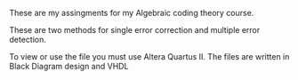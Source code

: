 These are my assingments for my Algebraic coding theory course.

These are two methods for single error correction and multiple error detection.

To view or use the file you must use Altera Quartus II. The files are written in Black Diagram design and VHDL
